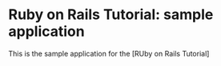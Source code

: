 # Ruby on Rails Tutorial: sample application

This is the sample application for the [RUby on Rails Tutorial]